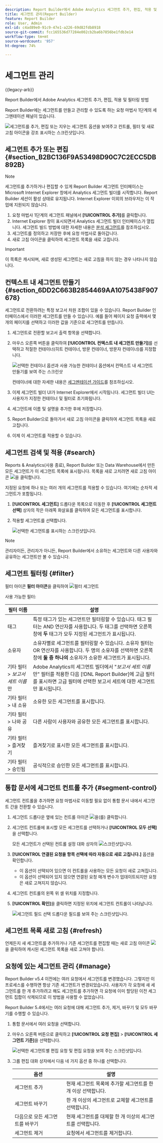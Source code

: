 ```yaml
---
description: Report Builder에서 Adobe Analytics 세그먼트 추가, 편집, 적용 및 필터링 방법
title: 세그먼트 관리(Report Builder)
feature: Report Builder
role: User, Admin
exl-id: c4ad89e0-91c9-47e1-a226-69d82fdb8918
source-git-commit: fcc165536d77284e002cb2ba6b7856be1fdb3e14
workflow-type: tm+mt
source-wordcount: '957'
ht-degree: 74%

---
```


# 세그먼트 관리

{{legacy-arb}}

Report Builder에서 Adobe Analytics 세그먼트 추가, 편집, 적용 및 필터링 방법

Report Builder에는 세그먼트를 만들고 관리할 수 있도록 하는 요청 마법사 1단계의 세그멘테이션 패널이 있습니다.

![세그먼트를 추가, 편집 또는 지우는 세그먼트 옵션을 보여주고 컨트롤, 필터 및 새로 고침 아이콘을 강조 표시하는 스크린샷입니다.](assets/seg_dialog.png)

## 세그먼트 추가 또는 편집 {#section_B2BC136F9A53498D90C7C2ECC5DB892B}

>[!NOTE]
>
>세그먼트를 추가하거나 편집할 수 있게 Report Builder 세그먼트 인터페이스는 Microsoft Internet Explorer 창에서 Analytics 세그먼트 빌더를 시작합니다. Report Builder 세션이 활성 상태로 유지됩니다. Internet Explorer 이외의 브라우저는 이 작업에 지원되지 않습니다.

1. 요청 마법사 1단계의 세그먼트 패널에서 **[!UICONTROL 추가]**&#x200B;를 클릭합니다.
1. Internet Explorer 창이 표시되면서 Analytics 세그먼트 빌더 인터페이스가 열립니다. 세그먼트 빌드 방법에 대한 자세한 내용은 [분석 세그먼트](/help/components/segmentation/seg-home.md)를 참조하십시오.
1. 세그먼트를 정의하고 저장한 후에 요청 마법사로 돌아갑니다.
1. 새로 고침 아이콘을 클릭하여 세그먼트 목록을 새로 고칩니다.

>[!IMPORTANT]
>
>이 목록은 캐시되며, 새로 생성된 세그먼트는 새로 고침을 하지 않는 경우 나타나지 않습니다.

## 컨텍스트 내 세그먼트 만들기 {#section_6DD2C663B2854469AA1075438F907678}

세그먼트로 전환하려는 특정 보고서 차원 조합이 있을 수 있습니다. Report Builder 인터페이스에서 이러한 세그먼트를 만들 수 있습니다. 예를 들어 페이지 요청 출력에서 몇 개의 페이지를 선택하고 이러한 값을 기준으로 세그먼트를 만듭니다.

1. 세그먼트로 전환할 보고서 출력 항목을 선택합니다.
1. 마우스 오른쪽 버튼을 클릭하여 **[!UICONTROL 컨텍스트 내 세그먼트 만들기]**&#x200B;를 선택하고 적절한 컨테이너(히트 컨테이너, 방문 컨테이너, 방문자 컨테이너)를 지정합니다.

   ![선택한 컨테이너 옵션과 사용 가능한 컨테이너 옵션에서 컨텍스트 내 세그먼트 만들기를 보여 주는 스크린샷](assets/seg_in_context.png)

   컨테이너에 대한 자세한 내용은 [세그멘테이션 가이드](/help/components/segmentation/seg-home.md)를 참조하십시오.

1. 이제 세그먼트 빌더 UI가 Internet Explorer에서 시작됩니다. 세그먼트 빌더 UI는 사용자가 지정한 컨테이너 및 필터로 초기화됩니다.
1. 세그먼트에 이름 및 설명을 추가한 후에 저장합니다.
1. Report Builder으로 돌아가서 새로 고침 아이콘을 클릭하여 세그먼트 목록을 새로 고칩니다.
1. 이제 이 세그먼트를 적용할 수 있습니다.

## 세그먼트 검색 및 적용 {#search}

Reports &amp; Analytics(사용 종료), Report Builder 또는 Data Warehouse에서 만든 모든 세그먼트가 이 세그먼트 목록에 표시됩니다. 목록을 새로 고치려면 새로 고침 아이콘 ![](https://spectrum.adobe.com/static/icons/workflow_18/Smock_Refresh_18_N.svg)을 클릭합니다.

지정된 요청에 하나 또는 여러 개의 세그먼트를 적용할 수 있습니다. 여기에는 순차적 세그먼트가 포함됩니다.

1. **[!UICONTROL 세그먼트]** 드롭다운 목록으로 이동한 후 **[!UICONTROL 세그먼트 선택]** 상자의 작은 아래쪽 화살표를 클릭하여 모든 세그먼트를 표시합니다.

1. 적용할 세그먼트를 선택합니다.

   ![선택한 세그먼트를 표시하는 스크린샷입니다.](assets/seg_list.png)

>[!NOTE]
>
>관리자이든, 관리자가 아니든, Report Builder에서 소유하는 세그먼트와 다른 사용자와 공유하는 세그먼트만 볼 수 있습니다.

## 세그먼트 필터링 {#filter}

필터 아이콘 **필터 아이콘**&#x200B;을 클릭하여 ![필터](https://spectrum.adobe.com/static/icons/workflow_18/Smock_Filter_18_N.svg) 세그먼트

사용 가능한 필터:

| 필터 이름 | 설명 |
|---|---|
| 태그 | 특정 태그가 있는 세그먼트만 필터링할 수 있습니다. 태그 필터는 AND 연산자를 사용합니다. 두 태그를 선택하면 오른쪽 창에 **두** 태그가 모두 지정된 세그먼트가 표시됩니다. |
| 소유자 | 소유자별로 세그먼트를 필터링할 수 있습니다. 소유자 필터는 OR 연산자를 사용합니다. 두 명의 소유자를 선택하면 오른쪽 창에 **둘 중 하나의** 소유자가 소유한 세그먼트가 표시됩니다. |
| 기타 필터 > *보고서 세트 이름*&#x200B;만 | Adobe Analytics의 세그먼트 빌더에서 &quot;*보고서 세트 이름*&#x200B;만&quot; 필터를 적용한 다음 [!DNL Report Builder]에 고급 필터를 표시하면 고급 필터에 선택한 보고서 세트에 대한 세그먼트만 표시됩니다. |
| 기타 필터 > 내 소유 | 소유한 모든 세그먼트를 표시합니다. |
| 기타 필터 > 나와 공유 | 다른 사람이 사용자와 공유한 모든 세그먼트를 표시합니다. |
| 기타 필터 > 즐겨찾기 | 즐겨찾기로 표시한 모든 세그먼트를 표시합니다. |
| 기타 필터 > 승인됨 | 공식적으로 승인한 모든 세그먼트를 표시합니다. |

## 통합 문서에 세그먼트 컨트롤 추가 {#segment-control}

세그먼트 컨트롤을 추가하면 요청 마법사로 이동할 필요 없이 통합 문서 내에서 세그먼트 간을 전환할 수 있습니다.

1. 세그먼트 드롭다운 옆에 있는 컨트롤 아이콘 ![](https://spectrum.adobe.com/static/icons/workflow_18/Smock_Filter_18_N.svg)을(를) 클릭합니다.

1. 세그먼트 컨트롤에 표시할 모든 세그먼트를 선택하거나 **[!UICONTROL 모두 선택]**&#x200B;을 선택합니다.

   모든 세그먼트가 선택된 컨트롤 설정 대화 상자의 ![스크린샷입니다.](assets/seg_control.png)

1. **[!UICONTROL 연결된 요청을 항목 선택에 따라 자동으로 새로 고칩니다.]** 옵션을 확인합니다.

   * 이 옵션이 선택되어 있으면 이 컨트롤을 사용하는 모든 요청이 새로 고쳐집니다.
   * 이 옵션이 선택되어 있지 않으면 연결된 요청 매개 변수가 업데이트되지만 요청은 새로 고쳐지지 않습니다.

1. 세그먼트 컨트롤의 왼쪽 위 셀 위치를 지정합니다.

1. **[!UICONTROL 확인]**&#x200B;을 클릭하면 지정된 위치에 세그먼트 컨트롤이 나타납니다.

   ![세그먼트 필드 선택 드롭다운 필드를 보여 주는 스크린샷입니다.](assets/seg_control2.png)

## 세그먼트 목록 새로 고침 {#refresh}

언제든지 새 세그먼트를 추가하거나 기존 세그먼트를 편집할 때는 새로 고침 아이콘 ![](https://spectrum.adobe.com/static/icons/workflow_18/Smock_Refresh_18_N.svg)을 클릭하여 캐시된 세그먼트 목록을 새로 고쳐야 합니다.

## 요청에 있는 세그먼트 관리 {#manage}

Report Builder v5.4 이전에는 여러 요청에서 세그먼트를 변경했습니다. 그렇지만 이 프로세스를 수행하면 항상 기존 세그먼트가 변경되었습니다. 사용자가 각 요청에 새 세그먼트를 한 개 추가하려고 해도 세그먼트를 추가하면 각 요청에 이미 할당된 이전 세그먼트 집합이 삭제되므로 이 방법을 사용할 수 없었습니다.

Report Builder 5.4에서는 여러 요청에 대해 세그먼트 추가, 제거, 바꾸기 및 모두 바꾸기를 수행할 수 있습니다.

1. 통합 문서에서 여러 요청을 선택합니다.
1. 마우스 오른쪽 버튼으로 클릭하고 **[!UICONTROL 요청 편집]** > **[!UICONTROL 세그먼트 기준]**&#x200B;을 선택합니다.

   ![선택한 세그먼트별 편집 요청 및 편집 요청을 보여 주는 스크린샷입니다.](assets/edit_by_segment.png)

1. 그룹 편집 대화 상자에서 다음 네 가지 옵션 중 하나를 선택합니다.

   | 옵션 | 설명 |
   |---|---|
   | 세그먼트 추가 | 현재 세그먼트 목록에 추가할 세그먼트를 한 개 이상 선택합니다. |
   | 세그먼트 바꾸기 | 한 개 이상의 세그먼트로 교체할 세그먼트를 선택합니다. |
   | 다음으로 모든 세그먼트를 바꾸기 | 현재 세그먼트를 대체할 한 개 이상의 세그먼트를 선택합니다. |
   | 세그먼트 제거 | 요청에서 세그먼트를 제거합니다. |
